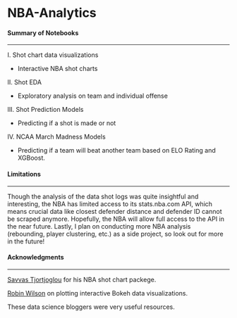 # NBA-Analytics

#### Summary of Notebooks
----
I. Shot chart data visualizations
- Interactive NBA shot charts

II. Shot EDA
- Exploratory analysis on team and individual offense

III. Shot Prediction Models
- Predicting if a shot is made or not

IV. NCAA March Madness Models
- Predicting if a team will beat another team based on ELO Rating and XGBoost.

#### Limitations
----
Though the analysis of the data shot logs was quite insightful and interesting, the NBA has limited access to its stats.nba.com API, which means
crucial data like closest defender distance and defender ID cannot be scraped anymore. Hopefully, the NBA will allow full access to the API in the near future.
Lastly, I plan on conducting more NBA analysis (rebounding, player clustering, etc.) as a side project, so look out for more in the future!

#### Acknowledgments
----
[Savvas Tjortjoglou](https://github.com/savvastj/nbashots) for his NBA shot chart packege. 

[Robin Wilson](http://blog.rtwilson.com/bokeh-plots-with-dataframe-based-tooltips/) on plotting interactive Bokeh data visualizations.

These data science bloggers were very useful resources.
